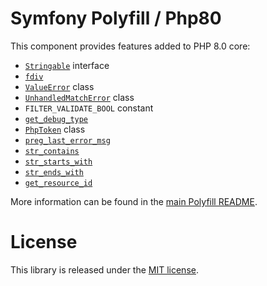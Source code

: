 # Symfony Polyfill / Php80

This component provides features added to PHP 8.0 core:

-   [`Stringable`](https://php.net/stringable) interface
-   [`fdiv`](https://php.net/fdiv)
-   [`ValueError`](https://php.net/valueerror) class
-   [`UnhandledMatchError`](https://php.net/unhandledmatcherror) class
-   `FILTER_VALIDATE_BOOL` constant
-   [`get_debug_type`](https://php.net/get_debug_type)
-   [`PhpToken`](https://php.net/phptoken) class
-   [`preg_last_error_msg`](https://php.net/preg_last_error_msg)
-   [`str_contains`](https://php.net/str_contains)
-   [`str_starts_with`](https://php.net/str_starts_with)
-   [`str_ends_with`](https://php.net/str_ends_with)
-   [`get_resource_id`](https://php.net/get_resource_id)

More information can be found in the
[main Polyfill README](https://github.com/symfony/polyfill/blob/main/README.md).

# License

This library is released under the [MIT license](LICENSE).

